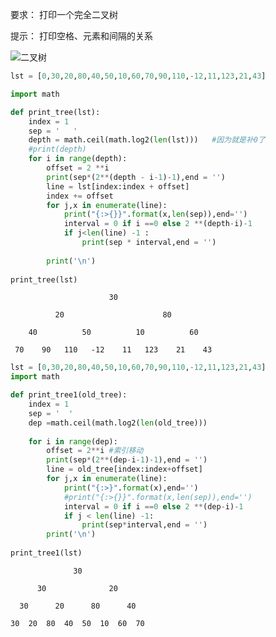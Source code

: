 要求：
打印一个完全二叉树

提示：
打印空格、元素和间隔的关系


![二叉树](http://qiniu.mykernel.cn/%E5%AE%8C%E5%85%A8%E4%BA%8C%E5%8F%89%E6%A0%91%E8%A7%84%E5%BE%8B.png)


```python
lst = [0,30,20,80,40,50,10,60,70,90,110,-12,11,123,21,43]

import math

def print_tree(lst):
    index = 1 
    sep = '   '
    depth = math.ceil(math.log2(len(lst)))   #因为就是补0了
    #print(depth)
    for i in range(depth):
        offset = 2 **i 
        print(sep*(2**(depth - i-1)-1),end = '')
        line = lst[index:index + offset]
        index += offset
        for j,x in enumerate(line):
            print("{:>{}}".format(x,len(sep)),end='')
            interval = 0 if i ==0 else 2 **(depth-i)-1
            if j<len(line) -1 :
                print(sep * interval,end = '')
            
        print('\n') 
        
print_tree(lst)
```

                          30
    
              20                      80
    
        40          50          10          60
    
     70    90   110   -12    11   123    21    43
    



```python
lst = [0,30,20,80,40,50,10,60,70,90,110,-12,11,123,21,43]
import math 

def print_tree1(old_tree):
    index = 1 
    sep = '  '
    dep =math.ceil(math.log2(len(old_tree)))
    
    for i in range(dep):
        offset = 2**i #索引移动
        print(sep*(2**(dep-i-1)-1),end = '')
        line = old_tree[index:index+offset]
        for j,x in enumerate(line):
            print("{:>}".format(x),end='')
            #print("{:>{}}".format(x,len(sep)),end='')
            interval = 0 if i ==0 else 2 **(dep-i)-1
            if j < len(line) -1:
                print(sep*interval,end = '')
        print('\n')
                  
print_tree1(lst)    
```

                  30
    
          30              20
    
      30      20      80      40
    
    30  20  80  40  50  10  60  70
    

